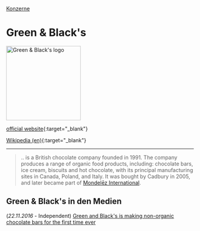 [Konzerne](../konzerne.html)   

# Green & Black's

<img src="https://upload.wikimedia.org/wikipedia/en/a/ac/Green-and-blacks-logo.jpg" height="200" alt="Green & Black's logo">

[official website](http://www.greenandblacks.co.uk){:target="_blank"}   

[Wikipedia (en)](https://en.wikipedia.org/wiki/Green_%26_Black%27s){:target="_blank"}   

---

> ..  is a British chocolate company founded in 1991. The company produces a range of organic food products, including: chocolate bars, ice cream, biscuits and hot chocolate, with its principal manufacturing sites in Canada, Poland, and Italy. It was bought by Cadbury in 2005, and later became part of [Mondelēz International](../konzerne/mondelez_international.html).

## Green & Black's in den Medien
(_22.11.2016_ - Independent) [Green and Black's is making non-organic chocolate bars for the first time ever](https://www.independent.co.uk/news/uk/home-news/green-and-blacks-no-longer-organic-chocolate-mondelez-toblerone-cuts-a7432401.html)
